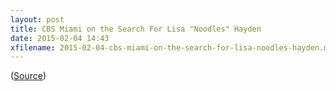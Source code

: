 ```yaml
---
layout: post
title: CBS Miami on the Search For Lisa "Noodles" Hayden
date: 2015-02-04 14:43
xfilename: 2015-02-04-cbs-miami-on-the-search-for-lisa-noodles-hayden.markdown
---
```



<script type='text/javascript' src='http://CBSMIA.images.worldnow.com/interface/js/WNVideo.js?rnd=487926618;hostDomain=video.miami.cbslocal.com;playerWidth=615;playerHeight=365;isShowIcon=true;clipId=11098197;flvUri=;partnerclipid=;adTag=News;advertisingZone=CBS.MIA%252Fworldnowplayer;enableAds=true;landingPage=;islandingPageoverride=;playerType=STANDARD_EMBEDDEDscript;controlsType=fixed'></script><a href="http://video.miami.cbslocal.com" title=""></a>

([Source][vid])

[vid]: http://miami.cbslocal.com/video/11098197-friends-going-to-extremes-to-find-missing-woman/ "Friends Going To Extremes To Find Missing Woman"
